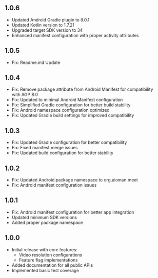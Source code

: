 ## 1.0.6
- Updated Android Gradle plugin to 8.0.1
- Updated Kotlin version to 1.7.21
- Upgraded target SDK version to 34
- Enhanced manifest configuration with proper activity attributes

## 1.0.5
* Fix: Readme.md Update

## 1.0.4
* Fix: Remove package attribute from Android Manifest for compatibility with AGP 8.0
* Fix: Updated to minimal Android Manifest configuration
* Fix: Simplified Gradle configuration for better build stability
* Fix: Android namespace configuration optimized
* Fix: Updated Gradle build settings for improved compatibility

## 1.0.3
* Fix: Updated Gradle configuration for better compatibility
* Fix: Fixed manifest merge issues
* Fix: Updated build configuration for better stability

## 1.0.2
* Fix: Updated Android package namespace to org.aioman.meet
* Fix: Android manifest configuration issues

## 1.0.1
* Fix: Android manifest configuration for better app integration
* Updated minimum SDK versions
* Added proper package namespace

## 1.0.0
* Initial release with core features:
  * Video resolution configurations
  * Feature flag implementations
* Added documentation for all public APIs
* Implemented basic test coverage